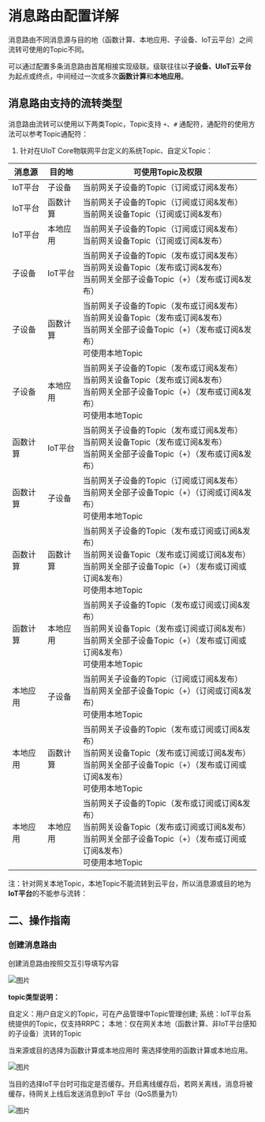 # 消息路由配置详解


消息路由不同消息源与目的地（函数计算、本地应用、子设备、IoT云平台）之间流转可使用的Topic不同。

可以通过配置多条消息路由首尾相接实现级联。级联往往以**子设备、UIoT云平台**为起点或终点，中间经过一次或多次**函数计算**和**本地应用**。



## 消息路由支持的流转类型

消息路由流转可以使用以下两类Topic，Topic支持 `+`、`#` 通配符，通配符的使用方法可以参考Topic通配符：

1. 针对在UIoT Core物联网平台定义的系统Topic、自定义Topic：

| 消息源   | 目的地            | 可使用Topic及权限                                            |
| -------- | ----------------- | ------------------------------------------------------------ |
| IoT平台  | 子设备            | 当前网关子设备的Topic（订阅或订阅&发布）                     |
| IoT平台  | 函数计算          | 当前网关子设备的Topic（订阅或订阅&发布）<br>当前网关设备Topic（订阅或订阅&发布） |
| IoT平台  | 本地应用          | 当前网关子设备的Topic（订阅或订阅&发布）<br/>当前网关设备Topic（订阅或订阅&发布） |
| 子设备   | IoT平台           | 当前网关子设备的Topic（发布或订阅&发布）<br/>当前网关设备Topic（发布或订阅&发布）<br/>当前网关全部子设备Topic（+）（发布或订阅&发布） |
| 子设备   | 函数计算          | 当前网关子设备的Topic（发布或订阅&发布）<br/>当前网关设备Topic（发布或订阅&发布）<br/>当前网关全部子设备Topic（+）（发布或订阅&发布）<br/>可使用本地Topic |
| 子设备   | 本地应用          | 当前网关子设备的Topic（发布或订阅&发布）<br/>当前网关设备Topic（发布或订阅&发布）<br/>当前网关全部子设备Topic（+）（发布或订阅&发布）<br/>可使用本地Topic |
| 函数计算 | IoT平台 | 当前网关子设备的Topic（发布或订阅&发布）<br/>当前网关设备Topic（发布或订阅&发布）<br/>当前网关全部子设备Topic（+）（发布或订阅&发布） |
| 函数计算 | 子设备 | 当前网关子设备的Topic（订阅或订阅&发布）<br/>当前网关全部子设备Topic（+）（订阅或订阅&发布）<br>可使用本地Topic |
| 函数计算 | 函数计算 | 当前网关子设备的Topic（发布或订阅或订阅&发布）<br/>当前网关设备Topic（发布或订阅或订阅&发布）<br/>当前网关全部子设备Topic（+）（发布或订阅或订阅&发布）<br/>可使用本地Topic |
| 函数计算 | 本地应用 | 当前网关子设备的Topic（发布或订阅或订阅&发布）<br/>当前网关设备Topic（发布或订阅或订阅&发布）<br/>当前网关全部子设备Topic（+）（发布或订阅或订阅&发布）<br/>可使用本地Topic |
| 本地应用 | 子设备 | 当前网关子设备的Topic（订阅或订阅&发布）<br/>当前网关全部子设备Topic（+）（订阅或订阅&发布）<br/>可使用本地Topic |
| 本地应用 | 函数计算 | 当前网关子设备的Topic（发布或订阅或订阅&发布）<br/>当前网关设备Topic（发布或订阅或订阅&发布）<br/>当前网关全部子设备Topic（+）（发布或订阅或订阅&发布）<br/>可使用本地Topic |
| 本地应用 | 本地应用 | 当前网关子设备的Topic（发布或订阅或订阅&发布）<br/>当前网关设备Topic（发布或订阅或订阅&发布）<br/>当前网关全部子设备Topic（+）（发布或订阅或订阅&发布）<br/>可使用本地Topic |

注：针对网关本地Topic，本地Topic不能流转到云平台，所以消息源或目的地为**IoT平台**的不能参与流转：

## 二、操作指南

### 创建消息路由

创建消息路由按照交互引导填写内容

![图片](../../images/消息路由-5.png)

**topic类型说明：**

自定义：用户自定义的Topic，可在产品管理中Topic管理创建;
系统：IoT平台系统提供的Topic，仅支持RRPC；
本地：仅在网关本地（函数计算、非IoT平台感知的子设备）流转的Topic



当来源或目的选择为函数计算或本地应用时 需选择使用的函数计算或本地应用。

![图片](../../images/消息路由-6.png)

当目的选择IoT平台时可指定是否缓存。开启离线缓存后，若网关离线，消息将被缓存，待网关上线后发送消息到IoT 平台（QoS质量为1）

![图片](../../images/消息路由-7.png)



